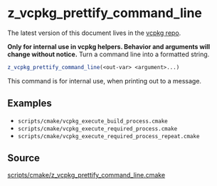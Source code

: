 # z_vcpkg_prettify_command_line

The latest version of this document lives in the [vcpkg repo](https://github.com/Microsoft/vcpkg/blob/master/).

**Only for internal use in vcpkg helpers. Behavior and arguments will change without notice.**
Turn a command line into a formatted string.

```cmake
z_vcpkg_prettify_command_line(<out-var> <argument>...)
```

This command is for internal use, when printing out to a message.

## Examples

* `scripts/cmake/vcpkg_execute_build_process.cmake`
* `scripts/cmake/vcpkg_execute_required_process.cmake`
* `scripts/cmake/vcpkg_execute_required_process_repeat.cmake`

## Source
[scripts/cmake/z\_vcpkg\_prettify\_command\_line.cmake](https://github.com/Microsoft/vcpkg/blob/master/scripts/cmake/z_vcpkg_prettify_command_line.cmake)
